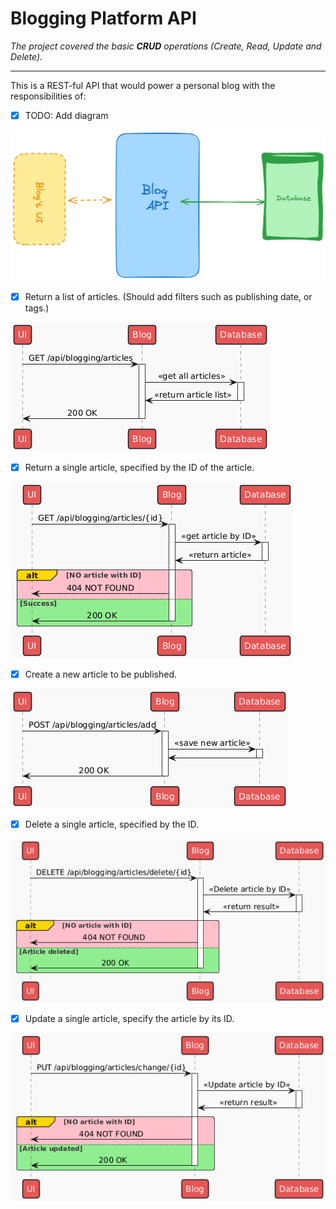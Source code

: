 # Blogging Platform API

_The project covered the basic **CRUD** operations (Create, Read, Update and Delete)._

---

This is a REST-ful API that would power a personal blog with the responsibilities of:

- [x] TODO: Add diagram

![blogging-api-diagram](../assets/blogging/blogging.png)

- [x] Return a list of articles. (Should add filters such as publishing date, or tags.)

![](../assets/blogging/GET-all-articles.png)

- [x] Return a single article, specified by the ID of the article.

![](../assets/blogging/GET-by-ID.png)

- [x] Create a new article to be published.

![](../assets/blogging/POST-article.png)

- [x] Delete a single article, specified by the ID.

![](../assets/blogging/DELETE-article.png)

- [x] Update a single article, specify the article by its ID.

![](../assets/blogging/PUT-article.png)

